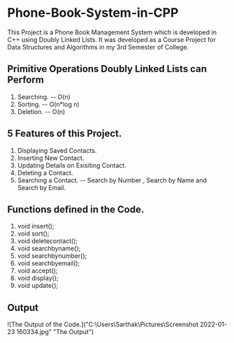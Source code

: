 
# Phone-Book-System-in-CPP

This Project is a Phone Book Management System which is developed in C++ using Doubly Linked Lists. It was developed as a Course Project for Data Structures and Algorithms in my 3rd Semester of College.

## Primitive Operations Doubly Linked Lists can Perform 
1. Searching. -- O(n)
2. Sorting. -- O(n*log n)
3. Deletion. -- O(n)

## 5 Features of this Project.
1. Displaying Saved Contacts.
2. Inserting New Contact.
3. Updating Details on Exisiting Contact.
4. Deleting a Contact.
5. Searching a Contact. -- Search by Number , Search by Name and Search by Email.


## Functions defined in the Code.
1. void insert();
2. void sort();
3. void deletecontact();
4. void searchbyname();
5. void searchbynumber();
6. void searchbyemail();
7. void accept();
8. void display();
9. void update();
	


## Output

![The Output of the Code.]("C:\Users\Sarthak\Pictures\Screenshot 2022-01-23 160334.jpg" "The Output")

